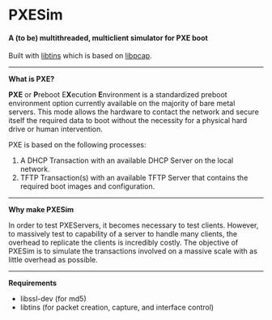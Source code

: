 # PXESim
#### A (to be) multithreaded, multiclient simulator for PXE boot

Built with [libtins](http://libtins.github.io) which is based on [libpcap](https://sourceforge.net/projects/libpcap/).

---
**What is PXE?**

**PXE** or **P**reboot E**X**ecution **E**nvironment is a standardized preboot environment option currently available on
the majority of bare metal servers. This mode allows the hardware to contact the network and secure itself the required
data to boot without the necessity for a physical hard drive or human intervention.

PXE is based on the following processes:
 1. A DHCP Transaction with an available DHCP Server on the local network.
 2. TFTP Transaction(s) with an available TFTP Server that contains the required boot images and configuration.

---
**Why make PXESim**

In order to test PXEServers, it becomes necessary to test clients. However, to massively test to capability of a server
to handle many clients, the overhead to replicate the clients is incredibly costly. The objective of PXESim is to simulate
the transactions involved on a massive scale with as little overhead as possible.

---
**Requirements**

 * libssl-dev (for md5)
 * libtins (for packet creation, capture, and interface control)
